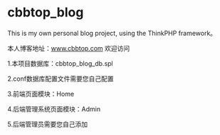# cbbtop_blog
This is my own personal blog project, using the ThinkPHP framework。

本人博客地址：www.cbbtop.com 欢迎访问

1.本项目数据库：cbbtop_blog_db.spl

2.conf数据库配置文件需要您自己配置

3.前端页面模块：Home

4.后端管理系统页面模块：Admin

5.后端管理员需要您自己添加
